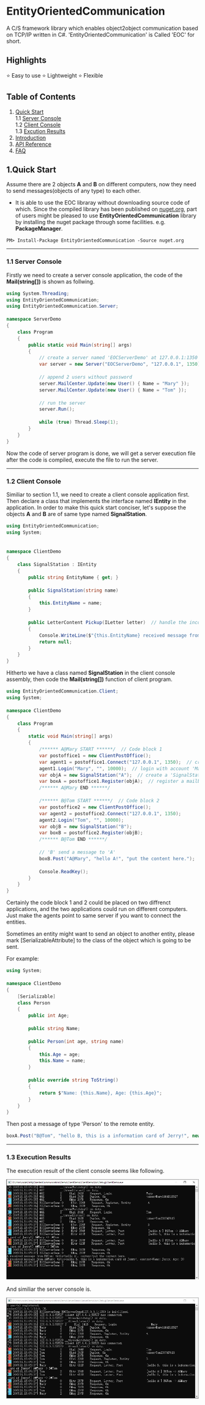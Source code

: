 # EntityOrientedCommunication
A C/S framework library which enables object2object communication based on TCP/IP written in C#. 'EntityOrientedCommunication' is Called 'EOC' for short.

<!--![EOC Demo Ani](https://github.com/chrisking94/EntityOrientedCommunication/blob/master/.doc/EOCDemo_Ani.gif?raw=true "EOC Demo Ani")-->

## Highlights
:star: Easy to use
:star: Lightweight
:star: Flexible

## Table of Contents
1. [Quick Start](#QuickStart) </br>
   1.1 [Server Console](#section1_1) </br>
   1.2 [Client Console](#section1_2) </br>
   1.3 [Excution Results](#section1_3) </br>
2. [Introduction](./.doc/chapter2.md) </br>
3. [API Reference](https://chrisking94.github.io/EntityOrientedCommunication/api/index.html) </br>
4. [FAQ](./.doc/chapter4.md) </br>
<!-- 5. [Client Postoffice](./.doc/chapter5.md) </br> -->
<!-- 6. [Client Mailbox](./.doc/chapter6.md) </br> -->


<a name="QuickStart"></a>
## 1.Quick Start
Assume there are 2 objects **A** and **B** on different computers, now they need to send messages(objects of any type) to each other.

* It is able to use the EOC libraray without downloading source code of which. Since the compiled library has been published on [nuget.org](nuget.org), part of users might be pleased to use **EntityOrientedCommunication** library by installing the nuget package through some facilities. e.g. **PackageManager**.
```code
PM> Install-Package EntityOrientedCommunication -Source nuget.org
```

- - -
<a name="section1_1"></a>
### 1.1 Server Console
Firstly we need to create a server console application, the code of the **Mail(string[])** is shown as follwing.

```c#
using System.Threading;
using EntityOrientedCommunication;
using EntityOrientedCommunication.Server;

namespace ServerDemo
{
    class Program
    {
        public static void Main(string[] args)
        {
            // create a server named 'EOCServerDemo' at 127.0.0.1:1350
            var server = new Server("EOCServerDemo", "127.0.0.1", 1350);

            // append 2 users without password
            server.MailCenter.Update(new User() { Name = "Mary" });
            server.MailCenter.Update(new User() { Name = "Tom" });

            // run the server
            server.Run();

            while (true) Thread.Sleep(1);
        }
    }
}
```

Now the code of server program is done, we will get a server execution file after the code is compiled, execute the file to run the server.

- - -

<a name="section1_2"></a>
### 1.2 Client Console

Similiar to section 1.1, we need to create a client console application first. Then declare a class that implements the interface named **IEntity** in the application. In order to make this quick start conciser, let's suppose the objects **A** and **B** are of same type named **SignalStation**.

```c#
using EntityOrientedCommunication;
using System;


namespace ClientDemo
{
    class SignalStation : IEntity
    {
        public string EntityName { get; }

        public SignalStation(string name)
        {
            this.EntityName = name;
        }

        public LetterContent Pickup(ILetter letter)  // handle the incoming message
        {
            Console.WriteLine($"{this.EntityName} received message from {letter.Sender}: {letter.Title}, {letter.Content}");
            return null;
        }
    }
}
```

Hitherto we have a class named **SignalStation** in the client console assembly, then code the **Mail(string[])** function of client program.

```c#
using EntityOrientedCommunication.Client;
using System;

namespace ClientDemo
{
    class Program
    {
        static void Main(string[] args)
        {
            /****** A@Mary START ******/  // Code block 1
            var postoffice1 = new ClientPostOffice();
            var agent1 = postoffice1.Connect("127.0.0.1", 1350);  // create a client agent with specified server IP and port
            agent1.Login("Mary", "", 10000);  // login with account 'Mary' without password
            var objA = new SignalStation("A");  // create a 'SignalStation' instance named 'A'
            var boxA = postoffice1.Register(objA);  // register a mailbox for 'A' to grant it to communicate with other entities
            /****** A@Mary END ******/

            /****** B@Tom START ******/  // Code block 2
            var postoffice2 = new ClientPostOffice();
            var agent2 = postoffice2.Connect("127.0.0.1", 1350);
            agent2.Login("Tom", "", 10000);
            var objB = new SignalStation("B");
            var boxB = postoffice2.Register(objB);
            /****** B@Tom END ******/

            // 'B' send a message to 'A'
            boxB.Post("A@Mary", "hello A!", "put the content here.");

            Console.ReadKey();
        }
    }
}
```

Certainly the code block 1 and 2 could be placed on two diffrenct applications, and the two applications could run on different computers. Just make the agents point to same server if you want to connect the entities.

Sometimes an entity might want to send an object to another entity, please mark [SerializableAttribute] to the class of the object which is going to be sent.

For example:
```c#
using System;

namespace ClientDemo
{
    [Serializable]
    class Person
    {
        public int Age;

        public string Name;

        public Person(int age, string name)
        {
            this.Age = age;
            this.Name = name;
        }

        public override string ToString()
        {
            return $"Name: {this.Name}, Age: {this.Age}";
        }
    }
}
```

Then post a message of type 'Person' to the remote entity.

```c#
boxA.Post("B@Tom", "hello B, this is a information card of Jerry!", new Person(20, "Jerry"));
```

- - -

<a name="section1_3"></a>
### 1.3 Execution Results

The execution result of the client console seems like following.

![Client console execution result](https://github.com/chrisking94/EntityOrientedCommunication/blob/master/.doc/client_console_snapshot.png?raw=true "Client console execution result")

And similiar the server console is.

![Server console execution result](https://github.com/chrisking94/EntityOrientedCommunication/blob/master/.doc/server_console_snapshot.png?raw=true "Server console execution result")